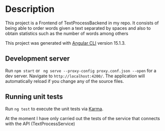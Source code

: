 # Description

This project is a Frontend of TextProcessBackend in my repo.
It consists of being able to order words given a text separated by spaces and also to obtain statistics such as the number of words among others

This project was generated with [Angular CLI](https://github.com/angular/angular-cli) version 15.1.3.

## Development server

Run `npm start` or ` ng serve --proxy-config proxy.conf.json --open` for a dev server. Navigate to `http://localhost:4200/`. The application will automatically reload if you change any of the source files.

## Running unit tests

Run `ng test` to execute the unit tests via [Karma](https://karma-runner.github.io).

At the moment I have only carried out the tests of the service that connects with the API (TextProcessService)
